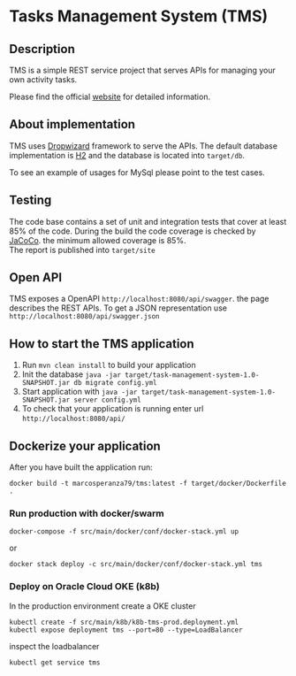 # Tasks Management System (TMS)

Description
---

TMS is a simple REST service project that serves APIs for managing your own activity tasks.

Please find the official [website](https://marcosperanza.github.io/tms/) for detailed information. 

About implementation
---

TMS uses [Dropwizard](https://www.dropwizard.io/en/latest/index.html) framework to serve the APIs.
The default database implementation is [H2](https://h2database.com/html/main.html) and the database is located into `target/db`.

To see an example of usages for MySql please point to the test cases. 

Testing
---

The code base contains a set of unit and integration tests that cover at least 85% of the code. During the build the code coverage is checked 
by [JaCoCo](https://www.jacoco.org/jacoco/). the minimum allowed coverage is 85%.  
The report is published into `target/site`


Open API
---

TMS exposes a OpenAPI `http://localhost:8080/api/swagger`. the page describes the REST APIs. To get a JSON representation use `http://localhost:8080/api/swagger.json`

How to start the TMS application
---

1. Run `mvn clean install` to build your application
2. Init the database `java -jar target/task-management-system-1.0-SNAPSHOT.jar db migrate config.yml`
3. Start application with `java -jar target/task-management-system-1.0-SNAPSHOT.jar server config.yml`
4. To check that your application is running enter url `http://localhost:8080/api/`

Dockerize your application
---

After you have built the application run:

```
docker build -t marcosperanza79/tms:latest -f target/docker/Dockerfile .
```

### Run production with docker/swarm

```
docker-compose -f src/main/docker/conf/docker-stack.yml up
```

or

```
docker stack deploy -c src/main/docker/conf/docker-stack.yml tms
```

### Deploy on Oracle Cloud OKE (k8b) 

In the production environment create a OKE cluster  

```
kubectl create -f src/main/k8b/k8b-tms-prod.deployment.yml
kubectl expose deployment tms --port=80 --type=LoadBalancer
```

inspect the loadbalancer 

```
kubectl get service tms
```


